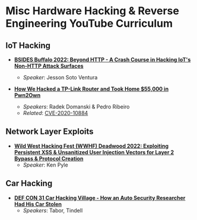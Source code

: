 # Misc Hardware Hacking & Reverse Engineering YouTube Curriculum

## IoT Hacking
- **[BSIDES Buffalo 2022: Beyond HTTP - A Crash Course in Hacking IoT's Non-HTTP Attack Surfaces](https://www.youtube.com/watch?v=5_tWvbeOs-A)**
  - *Speaker*: Jesson Soto Ventura

- **[How We Hacked a TP-Link Router and Took Home $55,000 in Pwn2Own](https://www.youtube.com/watch?v=zjafMP7EgEA)**
  - *Speakers*: Radek Domanski & Pedro Ribeiro
  - *Related*: [CVE-2020-10884](https://cve.mitre.org/cgi-bin/cvename.cgi?name=CVE-2020-10884)

## Network Layer Exploits
- **[Wild West Hacking Fest (WWHF) Deadwood 2022: Exploiting Persistent XSS & Unsanitized User Injection Vectors for Layer 2 Bypass & Protocol Creation](https://www.youtube.com/watch?v=lwfhd2lSBgQ)**
  - *Speaker*: Ken Pyle

## Car Hacking
- **[DEF CON 31 Car Hacking Village - How an Auto Security Researcher Had His Car Stolen](https://www.youtube.com/watch?v=XZK5TvnJjXg)**
  - *Speakers*: Tabor, Tindell
